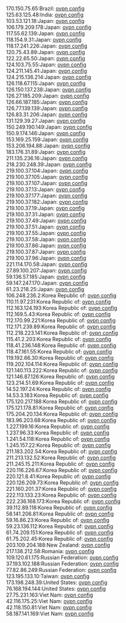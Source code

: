 170.150.75.65:Brazil: [ovpn config](vpn/170_150_75_65.ovpn)  
125.63.125.48:India: [ovpn config](vpn/125_63_125_48.ovpn)  
103.53.121.18:Japan: [ovpn config](vpn/103_53_121_18.ovpn)  
106.179.209.178:Japan: [ovpn config](vpn/106_179_209_178.ovpn)  
117.55.62.139:Japan: [ovpn config](vpn/117_55_62_139.ovpn)  
118.154.9.31:Japan: [ovpn config](vpn/118_154_9_31.ovpn)  
118.17.241.226:Japan: [ovpn config](vpn/118_17_241_226.ovpn)  
120.75.43.89:Japan: [ovpn config](vpn/120_75_43_89.ovpn)  
122.22.65.50:Japan: [ovpn config](vpn/122_22_65_50.ovpn)  
124.103.75.55:Japan: [ovpn config](vpn/124_103_75_55.ovpn)  
124.211.145.41:Japan: [ovpn config](vpn/124_211_145_41.ovpn)  
124.215.136.214:Japan: [ovpn config](vpn/124_215_136_214.ovpn)  
126.118.67.115:Japan: [ovpn config](vpn/126_118_67_115.ovpn)  
126.150.137.238:Japan: [ovpn config](vpn/126_150_137_238.ovpn)  
126.27.185.209:Japan: [ovpn config](vpn/126_27_185_209.ovpn)  
126.66.187.185:Japan: [ovpn config](vpn/126_66_187_185.ovpn)  
126.77.139.139:Japan: [ovpn config](vpn/126_77_139_139.ovpn)  
126.83.31.206:Japan: [ovpn config](vpn/126_83_31_206.ovpn)  
131.129.39.27:Japan: [ovpn config](vpn/131_129_39_27.ovpn)  
150.249.190.149:Japan: [ovpn config](vpn/150_249_190_149.ovpn)  
150.9.174.146:Japan: [ovpn config](vpn/150_9_174_146.ovpn)  
153.169.25.159:Japan: [ovpn config](vpn/153_169_25_159.ovpn)  
153.206.194.88:Japan: [ovpn config](vpn/153_206_194_88.ovpn)  
183.176.31.89:Japan: [ovpn config](vpn/183_176_31_89.ovpn)  
211.135.236.16:Japan: [ovpn config](vpn/211_135_236_16.ovpn)  
218.230.248.39:Japan: [ovpn config](vpn/218_230_248_39.ovpn)  
219.100.37.104:Japan: [ovpn config](vpn/219_100_37_104.ovpn)  
219.100.37.105:Japan: [ovpn config](vpn/219_100_37_105.ovpn)  
219.100.37.107:Japan: [ovpn config](vpn/219_100_37_107.ovpn)  
219.100.37.13:Japan: [ovpn config](vpn/219_100_37_13.ovpn)  
219.100.37.177:Japan: [ovpn config](vpn/219_100_37_177.ovpn)  
219.100.37.182:Japan: [ovpn config](vpn/219_100_37_182.ovpn)  
219.100.37.19:Japan: [ovpn config](vpn/219_100_37_19.ovpn)  
219.100.37.31:Japan: [ovpn config](vpn/219_100_37_31.ovpn)  
219.100.37.49:Japan: [ovpn config](vpn/219_100_37_49.ovpn)  
219.100.37.51:Japan: [ovpn config](vpn/219_100_37_51.ovpn)  
219.100.37.55:Japan: [ovpn config](vpn/219_100_37_55.ovpn)  
219.100.37.58:Japan: [ovpn config](vpn/219_100_37_58.ovpn)  
219.100.37.86:Japan: [ovpn config](vpn/219_100_37_86.ovpn)  
219.100.37.87:Japan: [ovpn config](vpn/219_100_37_87.ovpn)  
219.100.37.96:Japan: [ovpn config](vpn/219_100_37_96.ovpn)  
221.114.170.58:Japan: [ovpn config](vpn/221_114_170_58.ovpn)  
27.89.100.207:Japan: [ovpn config](vpn/27_89_100_207.ovpn)  
59.136.57.185:Japan: [ovpn config](vpn/59_136_57_185.ovpn)  
59.147.247.170:Japan: [ovpn config](vpn/59_147_247_170.ovpn)  
61.23.218.25:Japan: [ovpn config](vpn/61_23_218_25.ovpn)  
106.248.236.2:Korea Republic of: [ovpn config](vpn/106_248_236_2.ovpn)  
110.11.97.231:Korea Republic of: [ovpn config](vpn/110_11_97_231.ovpn)  
112.163.124.193:Korea Republic of: [ovpn config](vpn/112_163_124_193.ovpn)  
112.169.5.43:Korea Republic of: [ovpn config](vpn/112_169_5_43.ovpn)  
112.170.99.221:Korea Republic of: [ovpn config](vpn/112_170_99_221.ovpn)  
112.171.239.89:Korea Republic of: [ovpn config](vpn/112_171_239_89.ovpn)  
112.218.223.141:Korea Republic of: [ovpn config](vpn/112_218_223_141.ovpn)  
115.41.2.203:Korea Republic of: [ovpn config](vpn/115_41_2_203.ovpn)  
118.41.236.148:Korea Republic of: [ovpn config](vpn/118_41_236_148.ovpn)  
118.47.161.55:Korea Republic of: [ovpn config](vpn/118_47_161_55.ovpn)  
119.192.66.30:Korea Republic of: [ovpn config](vpn/119_192_66_30.ovpn)  
119.202.104.114:Korea Republic of: [ovpn config](vpn/119_202_104_114.ovpn)  
121.140.113.222:Korea Republic of: [ovpn config](vpn/121_140_113_222.ovpn)  
121.146.87.126:Korea Republic of: [ovpn config](vpn/121_146_87_126.ovpn)  
123.214.51.69:Korea Republic of: [ovpn config](vpn/123_214_51_69.ovpn)  
14.52.197.24:Korea Republic of: [ovpn config](vpn/14_52_197_24.ovpn)  
14.53.3.183:Korea Republic of: [ovpn config](vpn/14_53_3_183.ovpn)  
175.120.217.188:Korea Republic of: [ovpn config](vpn/175_120_217_188.ovpn)  
175.121.178.81:Korea Republic of: [ovpn config](vpn/175_121_178_81.ovpn)  
175.204.20.134:Korea Republic of: [ovpn config](vpn/175_204_20_134.ovpn)  
183.96.203.68:Korea Republic of: [ovpn config](vpn/183_96_203_68.ovpn)  
1.227.199.16:Korea Republic of: [ovpn config](vpn/1_227_199_16.ovpn)  
1.237.96.33:Korea Republic of: [ovpn config](vpn/1_237_96_33.ovpn)  
1.241.54.118:Korea Republic of: [ovpn config](vpn/1_241_54_118.ovpn)  
1.245.157.22:Korea Republic of: [ovpn config](vpn/1_245_157_22.ovpn)  
211.183.202.54:Korea Republic of: [ovpn config](vpn/211_183_202_54.ovpn)  
211.213.132.52:Korea Republic of: [ovpn config](vpn/211_213_132_52.ovpn)  
211.245.15.211:Korea Republic of: [ovpn config](vpn/211_245_15_211.ovpn)  
220.116.226.67:Korea Republic of: [ovpn config](vpn/220_116_226_67.ovpn)  
220.121.8.41:Korea Republic of: [ovpn config](vpn/220_121_8_41.ovpn)  
220.126.209.73:Korea Republic of: [ovpn config](vpn/220_126_209_73.ovpn)  
221.160.201.37:Korea Republic of: [ovpn config](vpn/221_160_201_37.ovpn)  
222.113.133.23:Korea Republic of: [ovpn config](vpn/222_113_133_23.ovpn)  
222.236.168.173:Korea Republic of: [ovpn config](vpn/222_236_168_173.ovpn)  
39.112.89.118:Korea Republic of: [ovpn config](vpn/39_112_89_118.ovpn)  
58.141.206.81:Korea Republic of: [ovpn config](vpn/58_141_206_81.ovpn)  
59.16.86.23:Korea Republic of: [ovpn config](vpn/59_16_86_23.ovpn)  
59.23.136.112:Korea Republic of: [ovpn config](vpn/59_23_136_112.ovpn)  
61.74.209.151:Korea Republic of: [ovpn config](vpn/61_74_209_151.ovpn)  
61.75.202.45:Korea Republic of: [ovpn config](vpn/61_75_202_45.ovpn)  
203.109.204.188:New Zealand: [ovpn config](vpn/203_109_204_188.ovpn)  
217.138.212.58:Romania: [ovpn config](vpn/217_138_212_58.ovpn)  
109.120.61.175:Russian Federation: [ovpn config](vpn/109_120_61_175.ovpn)  
37.193.102.188:Russian Federation: [ovpn config](vpn/37_193_102_188.ovpn)  
77.82.86.249:Russian Federation: [ovpn config](vpn/77_82_86_249.ovpn)  
123.195.133.10:Taiwan: [ovpn config](vpn/123_195_133_10.ovpn)  
173.198.248.39:United States: [ovpn config](vpn/173_198_248_39.ovpn)  
76.168.194.144:United States: [ovpn config](vpn/76_168_194_144.ovpn)  
27.75.231.163:Viet Nam: [ovpn config](vpn/27_75_231_163.ovpn)  
42.116.175.25:Viet Nam: [ovpn config](vpn/42_116_175_25.ovpn)  
42.118.150.81:Viet Nam: [ovpn config](vpn/42_118_150_81.ovpn)  
58.187.141.169:Viet Nam: [ovpn config](vpn/58_187_141_169.ovpn)  
